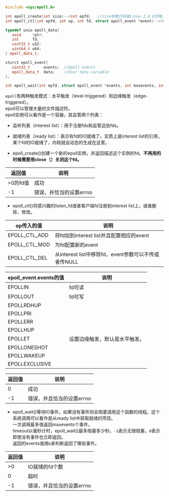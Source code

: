 ```cpp
#include <sys/epoll.h>

int epoll_create(int size)-->int epfd;   //size参数已经被Linux 2.6.8忽略，只需要传一个>0的值就可以。
int epoll_ctl(int epfd, int op, int fd, struct epoll_event *event)-->(0,-1);

typedef unio epoll_data{
   void     *ptr;
   int      fd;
   uint32_t u32;
   uint64_t u64;
} epoll_data_t;

sturct epoll_event{
   uint32_t      events;  //Epoll events
   epoll_data_t  data;    //User data variable
};

int epoll_wait(int epfd, struct epoll_event *events, int maxevents, int timeout)

```

`epoll`有两种触发模式：水平触发（level-triggered）和边缘触发（edge-triggered）。  
epoll可以管理大量的文件描述符。  
epoll实例可以看作是一个容器，其监管两个列表：
  * 监听列表（interest list）：用于注册fds和监管这些fds。
  * 就绪列表（ready list）：表示有fd的IO就绪了。实质上是interest list的引用，某个fd的IO就绪了，内核就会动态的生成在这里。  

* epoll_create()创建一个新的epoll实例，并返回描述这个实例的fd。**不再用的时候需要用close（）关闭这个fd。**     

|返回值|说明|
|-----|---|
|>0的fd值|成功|
|-1|错误，并恰当的设置errno|


* epoll_ctl()将感兴趣的listen_fd或者客户端fd注册到interest list上，或者删除、修改。      

|op传入的值|说明|
|-------|----|
|EPOLL_CTL_ADD|将fd加到interest list并且配置相应的event|
|EPOLL_CTL_MOD|为fd配置新的event|
|EPOLL_CTL_DEL|从interest list中移除fd，event参数可以不传或者传NULL|

|epoll_event.events的值|说明|
|-------|-----|
|EPOLLIN|fd可读|
|EPOLLOUT|fd可写|
|EPOLLRDHUP||
|EPOLLPRI||
|EPOLLERR||
|EPOLLHUP||
|EPOLLET|设置边缘触发，默认是水平触发。|
|EPOLLONESHOT||
|EPOLLWAKEUP||
|EPOLLEXCLUSIVE||

|返回值|说明|
|------|----|
|0     |成功|
|-1    |错误，并且恰当的设置errno|


* epoll_wait()等待IO事件，如果没有事件则会阻塞调用这个函数的线程。这个系统调用可以看作是从ready list中获取就绪的项目。  
一次调用最多值返回maxevents个事件。  
timeout以毫秒计时，epoll_wait()最多阻塞多少秒。`-1`表示无限阻塞，`0`表示即使没有事件也立即返回。  
返回的events值用`&`来判断返回了哪些事件。


|返回值|说明|
|------|---|
|>0|IO就绪的fd个数|
|0|超时|
|-1|错误，并且恰当的设置errno|
